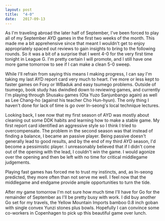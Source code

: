 ```yaml
---
layout: post
title:  "4-0"
date:   2017-09-13
---
```


As I'm traveling abroad the later half of September, I've been forced
to play all of my September AYD games in the first two weeks of the
month. This made me a bit apprehensive since that meant I wouldn't get
to enjoy appropriately spaced out reviews to gain insights to
bring to the following rounds. So it was a bit of a surprise that I went 4-0
for the very first time tonight in League G. I'm pretty certain I will
promote, and I still have one more game tomorrow to see if I can make
a clean 5-0 sweep.

While I'll refrain from saying this means I making progress, I can say
I'm taking my last AYD report card very much to heart. I've more or less
kept to faster games on Foxy or WBaduk and easy tsumego
problems. Outside of tsumego, book study has dwindled down to
reviewing games, and currently I'm playing through Shusaku games
(Ota Yuzo Sanjunbango again) as well as Lee
Chang-ho (against his teacher Cho Hun-hyun). The only thing I haven't
done for lack of time is go over In-seong's local technique lectures.

Looking back, I see now that my first season of AYD was mostly about
cleaning out some DDK habits and learning how to make a stable
game. My first report card identified an aggressive style so I think
I tried to overcompensate. The problem in the second season was that
instead of finding a balance, I became an passive player. Being
passive doesn't generally lead to good results, and by the end of my
third AYD season, I'd become a pessimistic player. I unreasonably
believed that if I didn't come out of the opening with the lead, I
couldn't win the game. I would agonize over the opening and then be
left with no time for critical middlegame judgements.

Playing fast games has forced me to trust my instincts, and, as
In-seong predicted, they more often than not serve me well. I feel now
that the middlegame and endgame provide ample opportunities to turn
the tide.

After my game tomorrow I'm not sure how much time I'll have for Go for
the remainder of September as I'll be pretty busy with work. I did buy
another Go set for my travels, the Yellow Mountain Imports bamboo 0.8
inch goban with single convex Yunzi stones plus bowls. Hopefully I can
convince some co-workers in Copenhagen to pick up this beautiful game
over lunch.

